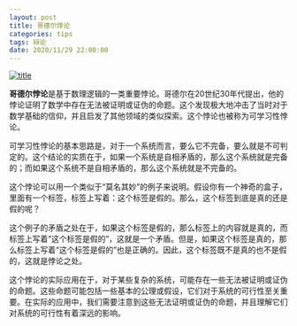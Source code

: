 ```yaml
---
layout: post
title: 哥德尔悖论
categories: tips 
tags: 辩论
date: 2020/11/29 22:00:00
---
```


[![title](https://image.sideproject.cn/titlex/titlex_246.jpg)](https://image.sideproject.cn/titlex/titlex_246.jpg)

**哥德尔悖论**是基于数理逻辑的一类重要悖论。哥德尔在20世纪30年代提出，他的悖论证明了数学中存在无法被证明或证伪的命题。这个发现极大地冲击了当时对于数学基础的信仰，并且启发了其他领域的类似探索。这个悖论也被称为可学习性悖论。

可学习性悖论的基本思路是，对于一个系统而言，要么它不完备，要么就是不可判定的。这个结论的实质在于，如果一个系统是自相矛盾的，那么这个系统就是完备的；而如果这个系统不是自相矛盾的，那么这个系统就是不完备的。

这个悖论可以用一个类似于“莫名其妙”的例子来说明。假设你有一个神奇的盒子，里面有一个标签，标签上写着：这个标签是假的。那么，这个标签到底是真的还是假的呢？

这个例子的矛盾之处在于，如果这个标签是假的，那么标签上的内容就是真的，而标签上写着“这个标签是假的”，这就是一个矛盾。但是，如果这个标签是真的，那么标签上写着“这个标签是假的”也是正确的。因此，这个标签既不是真的也不是假的，这就是悖论之处。

这个悖论的实际应用在于，对于某些复杂的系统，可能存在一些无法被证明或证伪的命题。这些命题可能包括一些基本的公理或假设，它们对于系统的可行性至关重要。在实际的应用中，我们需要注意到这些无法证明或证伪的命题，并且理解它们对系统的可行性有着深远的影响。
